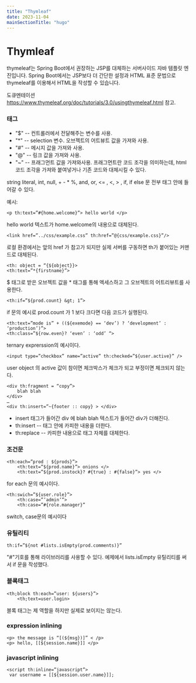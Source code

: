 ```yaml
---
title: "Thymleaf"
date: 2023-11-04
mainSectionTitle: "hugo"
---
```

# Thymleaf
thymeleaf는 Spring Boot에서 권장하는 JSP를 대체하는 서버사이드 자바 템플릿 엔진입니다. Spring Boot에서는 JSP보다 더 간단한 설정과 HTML 표준 문법으로 thymeleaf를 이용해서 HTML을 작성할 수 있습니다.

도큐멘테이션 https://www.thymeleaf.org/doc/tutorials/3.0/usingthymeleaf.html  참고.

### 태그
* "$" -- 컨트롤러에서 전달해주는 변수를 사용.
* "*" -- selection 변수. 오브젝트의 어트뷰트 값을 가져와 사용.
* "#" -- 메시지 값을 가져와 사용.
* "@" -- 링크 값을 가져와 사용.
* "~" -- 프래그먼트 값을 가져와사용.
프래그먼트란 코드 조각을 의미하는데, html 코드 조각을 가져와 붙여넣거나 기존 코드와 대체시킬 수 있다.

string literal, int, null, + - * %, and, or, <= , <, > , if, if else 문 전부 태그 안에 들어갈 수 있다.

예시: 
```
<p th:text=”#{home.welcome}”> hello world </p>
```
hello world 텍스트가 home.welcome의 내용으로 대체된다.
```
<link href=”../css/example.css” th:href=”@{css/example.css}”/>
```
로컬 환경에서는 앞의 href 가 참고가 되지만 실제 서버를 구동하면 th가 붙어있는 커맨드로 대체된다.
```
<th: object = “{${object}}>
<th:text=”*{firstname}”>
```
$ 태그로 받은 오브젝트 값을 * 태그를 통해 엑세스하고 그 오브젝트의 어트리뷰트를 사용한다.
```
<th:if=”${prod.count} &gt; 1”>
```
if 문의 예시로 prod.count 가 1 보다 크다면 다음 코드가 실행된다.
```
<th:text=”mode is” + ((${exemode} == ‘dev’) ? ‘development’ : ‘production’)”>
<th:class=”${row.even}? ‘even’ : ‘odd’ “>
```
ternary exprerssion의 예시이다.
```
<input type=”checkbox” name=”active” th:checked=”${user.active}” />
```
user object 의 active 값이 참이면 체크박스가 체크가 되고 부정이면 체크되지 않는다.
```
<div th:fragment = “copy”>
	blah blah
</div>
…
<div th:insert=”~{footer :: copy} > </div>
```
* insert 태그가 들어간 div 에 blah blah 텍스트가 들어간 div가 더해진다.
* th:insert -- 태그 안에 카피한 내용을 더한다.
* th:replace -- 카피한 내용으로 태그 자체를 대체한다.

### 조건문
```
<th:each=”prod : ${prods}”>
	<th:text=”${prod.name}”> onions </>
	<th:text=”${prod.instock}? #{true} : #{false}”> yes </>
```
for each 문의 예시이다.
```
<th:swich=”${user.role}”>
	<th:case=”’admin’”>
	<th:case=”#{role.manager}”
```
switch, case문의 예시이다

### 유틸리티
```
th:if=”${not #lists.isEmpty(prod.comments)}”
```
"#"기호를 통해 라이브러리를 사용할 수 있다. 예제에서 lists.isEmpty 유틸리티를 써서 if 문을 작성했다.

### 블록태그
```
<th;block th:each=”user: ${users}”>
	<th;text=user.login>
```
블록 태그는 제 역할을 하지만 실제로 보이지는 않는다. 

### expression inlining
```
<p> the message is “[(${msg})]” < /p>
<p> hello, [[${session.name}]] </p>
```

### javascript inlining
```
<script th:inline=”javascript”>
 var username = [[${session.user.name}]];
```
